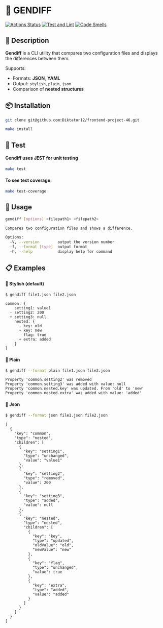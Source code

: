 # 📘 GENDIFF

[![Actions Status](https://github.com/Diktator12/frontend-project-46/actions/workflows/hexlet-check.yml/badge.svg)](https://github.com/Diktator12/frontend-project-46/actions) [![Test and Lint](https://github.com/Diktator12/frontend-project-46/actions/workflows/test-and-lint.yml/badge.svg)](https://github.com/Diktator12/frontend-project-46/actions/workflows/test-and-lint.yml) [![Code Smells](https://sonarcloud.io/api/project_badges/measure?project=Diktator12_frontend-project-46&metric=code_smells)](https://sonarcloud.io/summary/new_code?id=Diktator12_frontend-project-46)

## 📌 Description
**Gendiff** is a CLI utility that compares two configuration files and displays the differences between them.

Supports:

- Formats: **JSON**, **YAML**
- Output: `stylish`, `plain`, `json`
- Comparison of **nested structures**

## 📦 Installation
```bash
git clone git@github.com:Diktator12/frontend-project-46.git

make install
```
## 🧪 Test
#### Gendiff uses **JEST** for unit testing
```bash
make test
```
#### To see test coverage:
```bash
make test-coverage
```
## 🚀 Usage
```bash
gendiff [options] <filepath1> <filepath2>

Compares two configuration files and shows a difference.

Options:
  -V, --version        output the version number
  -f, --format [type]  output format
  -h, --help           display help for command
```
## 📋 Examples
#### 🔸 Stylish (default)
```bash
$ gendiff file1.json file2.json
```
```text
common: {
    setting1: value1
  - setting2: 200
  + setting3: null
    nested: {
      - key: old
      + key: new
        flag: true
      + extra: added
    }
}
```
#### 🔹 Plain
```bash
$ gendiff --format plain file1.json file2.json
```
```text
Property 'common.setting2' was removed
Property 'common.setting3' was added with value: null
Property 'common.nested.key' was updated. From 'old' to 'new'
Property 'common.nested.extra' was added with value: 'added'
```
#### 🔹 Json
```bash
$ gendiff --format json file1.json file2.json
```
```text
[
  {
    "key": "common",
    "type": "nested",
    "children": [
      {
        "key": "setting1",
        "type": "unchanged",
        "value": "value1"
      },
      {
        "key": "setting2",
        "type": "removed",
        "value": 200
      },
      {
        "key": "setting3",
        "type": "added",
        "value": null
      },
      {
        "key": "nested",
        "type": "nested",
        "children": [
          {
            "key": "key",
            "type": "updated",
            "oldValue": "old",
            "newValue": "new"
          },
          {
            "key": "flag",
            "type": "unchanged",
            "value": true
          },
          {
            "key": "extra",
            "type": "added",
            "value": "added"
          }
        ]
      }
    ]
  }
]
```
